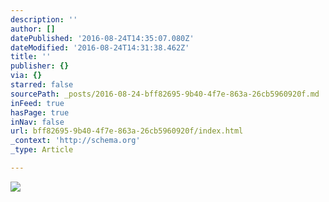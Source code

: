 ```yaml
---
description: ''
author: []
datePublished: '2016-08-24T14:35:07.080Z'
dateModified: '2016-08-24T14:31:38.462Z'
title: ''
publisher: {}
via: {}
starred: false
sourcePath: _posts/2016-08-24-bff82695-9b40-4f7e-863a-26cb5960920f.md
inFeed: true
hasPage: true
inNav: false
url: bff82695-9b40-4f7e-863a-26cb5960920f/index.html
_context: 'http://schema.org'
_type: Article

---
```

![](https://the-grid-user-content.s3-us-west-2.amazonaws.com/8713a9ef-e335-4280-8905-b97113a3b127.jpg)